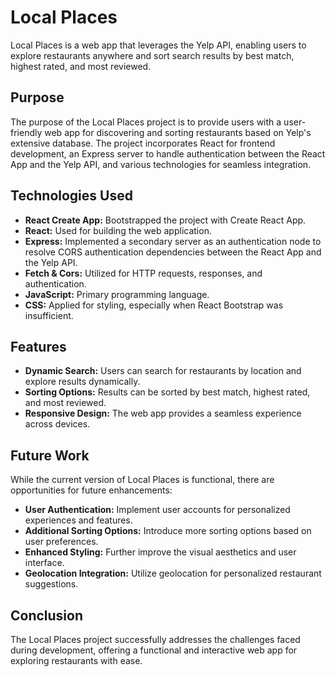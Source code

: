 # Local Places

Local Places is a web app that leverages the Yelp API, enabling users to explore restaurants anywhere and sort search results by best match, highest rated, and most reviewed.

## Purpose

The purpose of the Local Places project is to provide users with a user-friendly web app for discovering and sorting restaurants based on Yelp's extensive database. The project incorporates React for frontend development, an Express server to handle authentication between the React App and the Yelp API, and various technologies for seamless integration.

## Technologies Used

- **React Create App:** Bootstrapped the project with Create React App.
- **React:** Used for building the web application.
- **Express:** Implemented a secondary server as an authentication node to resolve CORS authentication dependencies between the React App and the Yelp API.
- **Fetch & Cors:** Utilized for HTTP requests, responses, and authentication.
- **JavaScript:** Primary programming language.
- **CSS:** Applied for styling, especially when React Bootstrap was insufficient.

## Features

- **Dynamic Search:** Users can search for restaurants by location and explore results dynamically.
- **Sorting Options:** Results can be sorted by best match, highest rated, and most reviewed.
- **Responsive Design:** The web app provides a seamless experience across devices.

## Future Work

While the current version of Local Places is functional, there are opportunities for future enhancements:

- **User Authentication:** Implement user accounts for personalized experiences and features.
- **Additional Sorting Options:** Introduce more sorting options based on user preferences.
- **Enhanced Styling:** Further improve the visual aesthetics and user interface.
- **Geolocation Integration:** Utilize geolocation for personalized restaurant suggestions.


## Conclusion

The Local Places project successfully addresses the challenges faced during development, offering a functional and interactive web app for exploring restaurants with ease.
